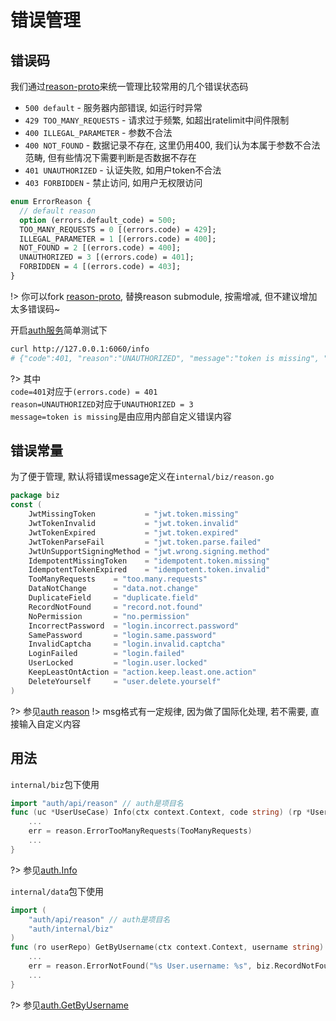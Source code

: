 # 错误管理

## 错误码

我们通过[reason-proto]来统一管理比较常用的几个错误状态码

- `500 default` - 服务器内部错误, 如运行时异常
- `429 TOO_MANY_REQUESTS` - 请求过于频繁, 如超出ratelimit中间件限制
- `400 ILLEGAL_PARAMETER` - 参数不合法
- `400 NOT_FOUND` - 数据记录不存在, 这里仍用400, 我们认为本属于参数不合法范畴, 但有些情况下需要判断是否数据不存在
- `401 UNAUTHORIZED` - 认证失败, 如用户token不合法
- `403 FORBIDDEN` - 禁止访问, 如用户无权限访问

```protobuf
enum ErrorReason {
  // default reason
  option (errors.default_code) = 500;
  TOO_MANY_REQUESTS = 0 [(errors.code) = 429];
  ILLEGAL_PARAMETER = 1 [(errors.code) = 400];
  NOT_FOUND = 2 [(errors.code) = 400];
  UNAUTHORIZED = 3 [(errors.code) = 401];
  FORBIDDEN = 4 [(errors.code) = 403];
}
```

!> 你可以fork [reason-proto], 替换reason submodule, 按需增减, 但不建议增加太多错误码~

开启[auth服务](/started/0.init?id=auth%e6%9c%8d%e5%8a%a1)简单测试下

```bash
curl http://127.0.0.1:6060/info
# {"code":401, "reason":"UNAUTHORIZED", "message":"token is missing", "metadata":{}}
```

?> 其中  
`code=401`对应于`(errors.code) = 401`  
`reason=UNAUTHORIZED`对应于`UNAUTHORIZED = 3`  
`message=token is missing`是由应用内部自定义错误内容

## 错误常量

为了便于管理, 默认将错误message定义在`internal/biz/reason.go`

```go
package biz
const (
	JwtMissingToken           = "jwt.token.missing"
	JwtTokenInvalid           = "jwt.token.invalid"
	JwtTokenExpired           = "jwt.token.expired"
	JwtTokenParseFail         = "jwt.token.parse.failed"
	JwtUnSupportSigningMethod = "jwt.wrong.signing.method"
	IdempotentMissingToken    = "idempotent.token.missing"
	IdempotentTokenExpired    = "idempotent.token.invalid"
	TooManyRequests    = "too.many.requests"
	DataNotChange      = "data.not.change"
	DuplicateField     = "duplicate.field"
	RecordNotFound     = "record.not.found"
	NoPermission       = "no.permission"
	IncorrectPassword  = "login.incorrect.password"
	SamePassword       = "login.same.password"
	InvalidCaptcha     = "login.invalid.captcha"
	LoginFailed        = "login.failed"
	UserLocked         = "login.user.locked"
	KeepLeastOntAction = "action.keep.least.one.action"
	DeleteYourself     = "user.delete.yourself"
)
```

?> 参见[auth reason](https://github.com/go-cinch/auth/blob/dev/internal/biz/reason.go#L1)
!> msg格式有一定规律, 因为做了国际化处理, 若不需要, 直接输入自定义内容

## 用法

`internal/biz`包下使用

```go
import "auth/api/reason" // auth是项目名
func (uc *UserUseCase) Info(ctx context.Context, code string) (rp *UserInfo, err error) {
	...
    err = reason.ErrorTooManyRequests(TooManyRequests)
	...
}
```

?> 参见[auth.Info](https://github.com/go-cinch/auth/blob/dev/internal/biz/user.go#L224)

`internal/data`包下使用

```go
import (
	"auth/api/reason" // auth是项目名
    "auth/internal/biz"
)
func (ro userRepo) GetByUsername(ctx context.Context, username string) (item *biz.User, err error) {
    ...
    err = reason.ErrorNotFound("%s User.username: %s", biz.RecordNotFound, username)
    ...
}
```

?> 参见[auth.GetByUsername](https://github.com/go-cinch/auth/blob/dev/internal/data/user.go#L56)

[reason-proto]: https://github.com/go-cinch/reason-proto

